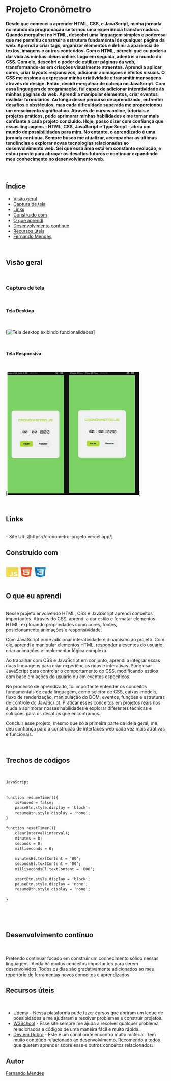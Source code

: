 
# Projeto Cronômetro

#### Desde que comecei a aprender HTML, CSS, e JavaScript, minha jornada no mundo da programação se tornou uma experiência transformadora. Quando mergulhei no HTML, descobri uma linguagem simples e poderosa que me permitiu construir a estrutura fundamental de qualquer página da web. Aprendi a criar tags, organizar elementos e definir a aparência de textos, imagens e outros conteúdos. Com o HTML, percebi que eu poderia dar vida às minhas ideias online. Logo em seguida, adentrei o mundo do CSS. Com ele, descobri o poder de estilizar páginas da web, transformando-as em criações visualmente atraentes. Aprendi a aplicar cores, criar layouts responsivos, adicionar animações e efeitos visuais. O CSS me ensinou a expressar minha criatividade e transmitir mensagens através do design. Então, decidi mergulhar de cabeça no JavaScript. Com essa linguagem de programação, fui capaz de adicionar interatividade às minhas páginas da web. Aprendi a manipular elementos, criar eventos evalidar formulários. Ao longo desse percurso de aprendizado, enfrentei desafios e obstáculos, mas cada dificuldade superada me proporcionou um crescimento significativo. Através de cursos online, tutoriais e projetos práticos, pude aprimorar minhas habilidades e me tornar mais confiante a cada projeto concluido. Hoje, posso dizer com confiança que essas linguagens – HTML, CSS, JavaScript e TypeScript – abriu um mundo de possibilidades para mim. No entanto, o aprendizado é uma jornada contínua. Sempre busco me atualizar, acompanhar as últimas tendências e explorar novas tecnologias relacionadas ao desenvolvimento web. Sei que essa área está em constante evolução, e estou pronto para abraçar os desafios futuros e continuar expandindo meu conhecimento no desenvolvimento web.

<br>

## Índice

- [Visão geral](#visão-geral)
- [Captura de tela](#captura-de-tela)
- [Links](#links)
- [Construído com](#construído-com)
- [O que aprendi](#o-que-aprendi)
- [Desenvolvimento contínuo](#desenvolvimento-contínuo)
- [Recursos úteis](#recursos-úteis)
- [Fernando Mendes](#autor)

<br>

## Visão geral
 <br>

### Captura de tela

<br>

#### Tela Desktop

<br>

[<img src="desktopcronometro.gif" alt="Tela desktop exibindo funcionalidades">]

<br>

#### Tela Responsiva

<br>

[<img src="responsivo.gif" alt="Exibindo responsividade em dois tamanhos de tela">]

<br>

## Links

<br>
- Site URL:[https://cronometro-projeto.vercel.app/]

<br>

## Construído com


<div style="display: inline_block"><br>
  <img align="center" alt="Js" height="30" width="40" src="https://raw.githubusercontent.com/devicons/devicon/master/icons/javascript/javascript-plain.svg">
  <img align="center" alt="HTML" height="30" width="40" src="https://raw.githubusercontent.com/devicons/devicon/master/icons/html5/html5-original.svg">
  <img align="center" alt="CSS" height="30" width="40" src="https://raw.githubusercontent.com/devicons/devicon/master/icons/css3/css3-original.svg">       
</div>
 <br>
 
## O que eu aprendi
<br>
Nesse projeto envolvendo HTML, CSS e JavaScript aprendi conceitos importantes. Através do CSS, aprendi a dar estilo e formatar elementos HTML, explorando propriedades como cores, fontes, posicionamento,animações e responsividade. 

Com JavaScript pude adicionar interatividade e dinamismo ao projeto. Com ele, aprendi a manipular elementos HTML, responder a eventos do usuário, criar animações e implementar lógica complexa.

Ao trabalhar com CSS e JavaScript em conjunto, aprendi a integrar essas duas linguagens para criar experiências ricas e interativas. Pude usar JavaScript para controlar o comportamento do CSS, modificando estilos com base em ações do usuário ou em eventos específicos.

No processo de aprendizado, foi importante entender os conceitos fundamentais de cada linguagem, como seletor de CSS, caixas-modelo, fluxo de renderização, manipulação do DOM, eventos, funções e estruturas de controle do JavaScript. Praticar esses conceitos em projetos reais nos ajuda a aprimorar nossas habilidades e explorar diferentes técnicas e soluções para os desafios que encontramos.

Concluir esse projeto, mesmo que só a primeira parte da ideia geral, me deu confiança para a construção de interfaces web cada vez mais atrativas e funcionais. 

<br>

## Trechos de códigos

<br>

``` 
JavaScript


function resumeTimer(){
    isPaused = false;
    pauseBtn.style.display = 'block';
    resumeBtn.style.display = 'none';
}

function resetTimer(){
    clearInterval(interval);
    minutes = 0;
    seconds = 0;
    milliseconds = 0;

    minutesEl.textContent = '00';
    secondsEl.textContent = '00';
    millisecondsEl.textContent = '000';

    startBtn.style.display = 'block';
    pauseBtn.style.display = 'none';
    resumeBtn.style.display = 'none';

}



```
<br>

## Desenvolvimento contínuo

<br>
<br>
Pretendo continuar focado em construir um conhecimento sólido nessas linguagens. Ainda há muitos conceitos importantes para serem desenvolvidos. Todos os dias são gradativamente adicionados ao meu repertório de ferramentas novos conceitos e aprendizados.

<br>

## Recursos úteis
<br>

- [Udemy](https://www.udemy.com/) - Nessa plataforma pude fazer cursos que abriram um leque de possibidades e me ajudaram a resolver problemas e construir projetos.
- [W3School](https://www.w3schools.com/css/default.asp) - Esse site sempre me ajuda a resolver qualquer problema relacionados a códigos de uma maneira fácil e muito rápida.
- [Dev em Dobro](https://www.youtube.com/@DevemDobro) - Este é um canal onde encontro muito material. Tem muito conteúdo relacionado ao desenvolvimento. Recomendo a todos que querem aprender sobre esse e outros conceitos relacionados.

## Autor

[Fernando Mendes](https://www.linkedin.com/in/fernandomendesti/)





